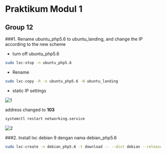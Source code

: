 # Praktikum Modul 1
## Group 12
###1. Rename ubuntu_php5.6 to ubuntu_landing, and change the IP according to the new scheme
- turn off ubuntu_php5.6
```bash
sudo lxc-stop -n ubuntu_php5.6
```
- Rename
```bash
sudo lxc-copy -R -n ubuntu_php5.6 -N ubuntu_landing
```
- static IP settings

![1](https://user-images.githubusercontent.com/93064971/138588070-75ae938c-fcbd-4e58-aa1f-fd2c72657074.png)

address changed to __103__

```bash
systemctl restart networking.service
```

![2](https://user-images.githubusercontent.com/93064971/138588410-58e4621f-d776-48c6-a398-e9d612fd5362.png)

###2. Install lxc debian 9 dengan nama debian_php5.6
```bash
sudo lxc-create -n debian_php5.6 -t download -- --dist debian --release stretch --arch amd64 --force-cache --no-validate --server images.linuxcontainers.org
```
